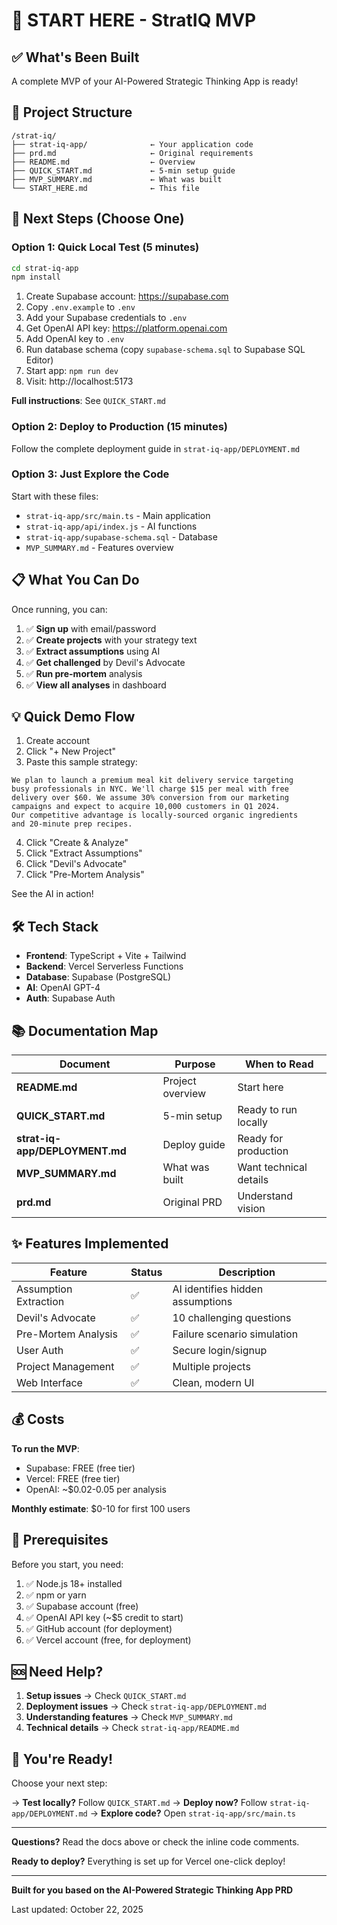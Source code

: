 # 🚀 START HERE - StratIQ MVP

## ✅ What's Been Built

A complete MVP of your AI-Powered Strategic Thinking App is ready!

## 📂 Project Structure

```
/strat-iq/
├── strat-iq-app/              ← Your application code
├── prd.md                     ← Original requirements
├── README.md                  ← Overview
├── QUICK_START.md             ← 5-min setup guide
├── MVP_SUMMARY.md             ← What was built
└── START_HERE.md              ← This file
```

## 🎯 Next Steps (Choose One)

### Option 1: Quick Local Test (5 minutes)

```bash
cd strat-iq-app
npm install
```

1. Create Supabase account: https://supabase.com
2. Copy `.env.example` to `.env`
3. Add your Supabase credentials to `.env`
4. Get OpenAI API key: https://platform.openai.com
5. Add OpenAI key to `.env`
6. Run database schema (copy `supabase-schema.sql` to Supabase SQL Editor)
7. Start app: `npm run dev`
8. Visit: http://localhost:5173

**Full instructions**: See `QUICK_START.md`

### Option 2: Deploy to Production (15 minutes)

Follow the complete deployment guide in `strat-iq-app/DEPLOYMENT.md`

### Option 3: Just Explore the Code

Start with these files:
- `strat-iq-app/src/main.ts` - Main application
- `strat-iq-app/api/index.js` - AI functions
- `strat-iq-app/supabase-schema.sql` - Database
- `MVP_SUMMARY.md` - Features overview

## 📋 What You Can Do

Once running, you can:

1. ✅ **Sign up** with email/password
2. ✅ **Create projects** with your strategy text
3. ✅ **Extract assumptions** using AI
4. ✅ **Get challenged** by Devil's Advocate
5. ✅ **Run pre-mortem** analysis
6. ✅ **View all analyses** in dashboard

## 💡 Quick Demo Flow

1. Create account
2. Click "+ New Project"
3. Paste this sample strategy:

```
We plan to launch a premium meal kit delivery service targeting
busy professionals in NYC. We'll charge $15 per meal with free
delivery over $60. We assume 30% conversion from our marketing
campaigns and expect to acquire 10,000 customers in Q1 2024.
Our competitive advantage is locally-sourced organic ingredients
and 20-minute prep recipes.
```

4. Click "Create & Analyze"
5. Click "Extract Assumptions"
6. Click "Devil's Advocate"
7. Click "Pre-Mortem Analysis"

See the AI in action!

## 🛠️ Tech Stack

- **Frontend**: TypeScript + Vite + Tailwind
- **Backend**: Vercel Serverless Functions
- **Database**: Supabase (PostgreSQL)
- **AI**: OpenAI GPT-4
- **Auth**: Supabase Auth

## 📚 Documentation Map

| Document | Purpose | When to Read |
|----------|---------|--------------|
| **README.md** | Project overview | Start here |
| **QUICK_START.md** | 5-min setup | Ready to run locally |
| **strat-iq-app/DEPLOYMENT.md** | Deploy guide | Ready for production |
| **MVP_SUMMARY.md** | What was built | Want technical details |
| **prd.md** | Original PRD | Understand vision |

## ✨ Features Implemented

| Feature | Status | Description |
|---------|--------|-------------|
| Assumption Extraction | ✅ | AI identifies hidden assumptions |
| Devil's Advocate | ✅ | 10 challenging questions |
| Pre-Mortem Analysis | ✅ | Failure scenario simulation |
| User Auth | ✅ | Secure login/signup |
| Project Management | ✅ | Multiple projects |
| Web Interface | ✅ | Clean, modern UI |

## 💰 Costs

**To run the MVP**:
- Supabase: FREE (free tier)
- Vercel: FREE (free tier)
- OpenAI: ~$0.02-0.05 per analysis

**Monthly estimate**: $0-10 for first 100 users

## 🚨 Prerequisites

Before you start, you need:

1. ✅ Node.js 18+ installed
2. ✅ npm or yarn
3. ✅ Supabase account (free)
4. ✅ OpenAI API key (~$5 credit to start)
5. ✅ GitHub account (for deployment)
6. ✅ Vercel account (free, for deployment)

## 🆘 Need Help?

1. **Setup issues** → Check `QUICK_START.md`
2. **Deployment issues** → Check `strat-iq-app/DEPLOYMENT.md`
3. **Understanding features** → Check `MVP_SUMMARY.md`
4. **Technical details** → Check `strat-iq-app/README.md`

## 🎉 You're Ready!

Choose your next step:

→ **Test locally?** Follow `QUICK_START.md`
→ **Deploy now?** Follow `strat-iq-app/DEPLOYMENT.md`
→ **Explore code?** Open `strat-iq-app/src/main.ts`

---

**Questions?** Read the docs above or check the inline code comments.

**Ready to deploy?** Everything is set up for Vercel one-click deploy!

---

**Built for you based on the AI-Powered Strategic Thinking App PRD**

Last updated: October 22, 2025
